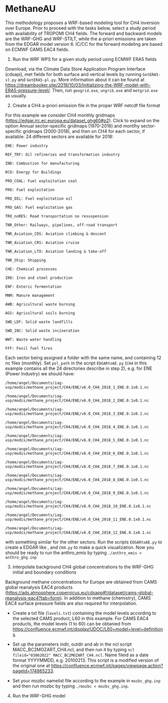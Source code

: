 # MethaneAU
This methodology proposes a WRF-based modeling tool for CH4 inversion over Europe. Prior to proceed with the tasks below, select a study period with availability of TROPOMI CH4 fields. The forward and backward models are the WRF-GHG and WRF-STILT, while the a-priori emissions are taken from the EDGAR model version 6. IC/CC for the forward modeling are based on ECMWF CAMS EAC4 fields.

1. Run the WRF WPS for a given study period using ECMWF ERA5 fields

Download, via the Climate Data Store Application Program Interface (cdsapi), met fields for both surface and vertical levels by running ``GetERA5-sl.py`` and ``GetERA5-pl.py``. More information about it can be found at https://dreambooker.site/2019/10/03/Initializing-the-WRF-model-with-ERA5-pressure-level/. Then, run ``geogrid.exe``, ``ungrib.exe`` and ``metgrid.exe`` as usually.

2. Create a CH4 a-priori emission file in the proper WRF netcdf file format

For this example we consider CH4 monthly gridmaps (https://edgar.jrc.ec.europa.eu/dataset_ghg60#p2). Click to expand on the option Annual sector-specific gridmaps (1970-2018) and montlhy  sector-specific gridmaps (2000-2018), and then on CH4 for each sector, if available. 24 different sectors are available for 2018: 

    ENE: Power industry
    
    REF_TRF: Oil refineries and transformation industry
    
    IND: Combustion for manufacturing
    
    RCO: Energy for Buildings
    
    PRO_COAL: Fuel exploitation coal
    
    PRO: Fuel exploitation
    
    PRO_OIL: Fuel exploitation oil
    
    PRO_GAS: Fuel exploitation gas
    
    TRO_noRES: Road transportation no resuspension
    
    TNR_Other: Railways, pipelines, off-road transport
    
    TNR_Aviation_CDS: Aviation climbing & descent
    
    TNR_Aviation_CRS: Aviation cruise
    
    TNR_Aviation_LTO: Aviation landing & take-off 
    
    TNR_Ship: Shipping
    
    CHE: Chemical processes
    
    IRO: Iron and steel production
    
    ENF: Enteric fermentation
    
    MNM: Manure management
    
    AWB: Agricultural waste burning
    
    AGS: Agricultural soils burning
    
    SWD_LDF: Solid waste landfills
    
    SWD_INC: Solid waste incineration
    
    WWT: Waste water handling
    
    FFF: Fosil fuel fires

Each sector being assigned a folder with the same name, and containing 12 nc files (monthly). Set ``pol_path`` in the script ``EDGARtoAE.py`` 
(``CH4`` in this example contains all the 24 directories describe in step 2), e.g. for ENE (Power Industry) we should have:

    /home/angel/Documents/iag-usp/modis/methane_project/CH4/ENE/v6.0_CH4_2018_1_ENE.0.1x0.1.nc

    /home/angel/Documents/iag-usp/modis/methane_project/CH4/ENE/v6.0_CH4_2018_2_ENE.0.1x0.1.nc
    
    /home/angel/Documents/iag-usp/modis/methane_project/CH4/ENE/v6.0_CH4_2018_3_ENE.0.1x0.1.nc
    
    /home/angel/Documents/iag-usp/modis/methane_project/CH4/ENE/v6.0_CH4_2018_4_ENE.0.1x0.1.nc
    
    /home/angel/Documents/iag-usp/modis/methane_project/CH4/ENE/v6.0_CH4_2018_5_ENE.0.1x0.1.nc
    
    /home/angel/Documents/iag-usp/modis/methane_project/CH4/ENE/v6.0_CH4_2018_6_ENE.0.1x0.1.nc
    
    /home/angel/Documents/iag-usp/modis/methane_project/CH4/ENE/v6.0_CH4_2018_7_ENE.0.1x0.1.nc
    
    /home/angel/Documents/iag-usp/modis/methane_project/CH4/ENE/v6.0_CH4_2018_8_ENE.0.1x0.1.nc
    
    /home/angel/Documents/iag-usp/modis/methane_project/CH4/ENE/v6.0_CH4_2018_9_ENE.0.1x0.1.nc
    
    /home/angel/Documents/iag-usp/modis/methane_project/CH4/ENE/v6.0_CH4_2018_10_ENE.0.1x0.1.nc
    
    /home/angel/Documents/iag-usp/modis/methane_project/CH4/ENE/v6.0_CH4_2018_11_ENE.0.1x0.1.nc
    
    /home/angel/Documents/iag-usp/modis/methane_project/CH4/ENE/v6.0_CH4_2018_12_ENE.0.1x0.1.nc

with something similar for the other sectors. Run the scripts ``EDGARtoAE.py`` to create a EDGAR like , and ``CH4.py`` to make a quick visualization. Now you should be ready to run the anthro_emis by typing ``./anthro_emis < anthro_ghg.inp``

3. Interpolate background CH4 global concentrations to the WRF-GHG initial and boundary conditions 

Background methane concentrations for Europe are obtained from CAMS global reanalysis EAC4 products (https://ads.atmosphere.copernicus.eu/cdsapp#!/dataset/cams-global-reanalysis-eac4?tab=form). In addition to methane (chemistry), CAMS EAC4 surface pressure fields are also required for interpolation.

- Create a txt file (``levels.txt``) containing the model levels according to the selected CAMS product, L60 in this example. For CAMS EAC4 products, the model levels (1 to 60) can be obtanied from https://confluence.ecmwf.int/display/UDOC/L60+model+level+definitions.

- Set up the parameters indir, outdir and ab in the ncl script MACC_BC2MOZART_CH4.ncl, and then run it by typing ``ncl fileid="03062022" MACC_BC2MOZART_CH4.ncl``. Name fileid as a date format YYYYMMDD, e.g. 20100213. This script is a modified version of the original one at https://confluence.ecmwf.int/pages/viewpage.action?pageId=174865233.

- Set your mozbc namelist file according to the example in ``mozbc_ghg.inp`` and then run mozbc by typing ``./mozbc < mozbc_ghg.inp``.

4. Run the WRF-GHG model


